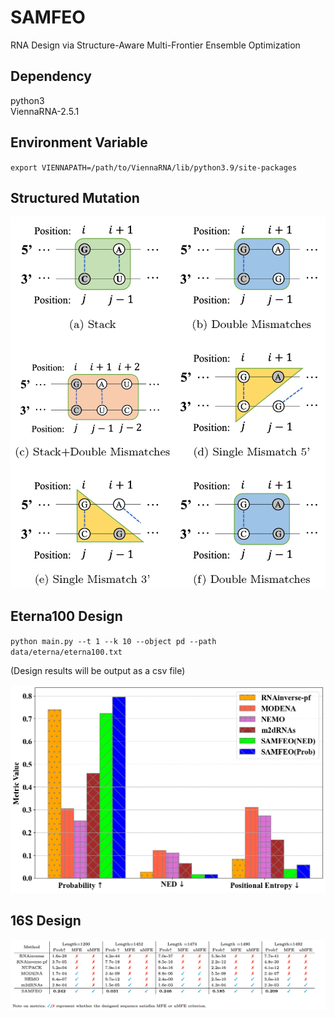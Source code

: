 # SAMFEO
RNA Design via Structure-Aware Multi-Frontier Ensemble Optimization

## Dependency
python3 \
ViennaRNA-2.5.1

## Environment Variable
``export VIENNAPATH=/path/to/ViennaRNA/lib/python3.9/site-packages``

## Structured Mutation
![alt text](figs/sm.png)

## Eterna100 Design
``python main.py --t 1 --k 10 --object pd --path data/eterna/eterna100.txt`` 

(Design results will be output as a csv file)

![alt text](figs/inter.png)


## 16S Design
![alt text](figs/long_design.png)
